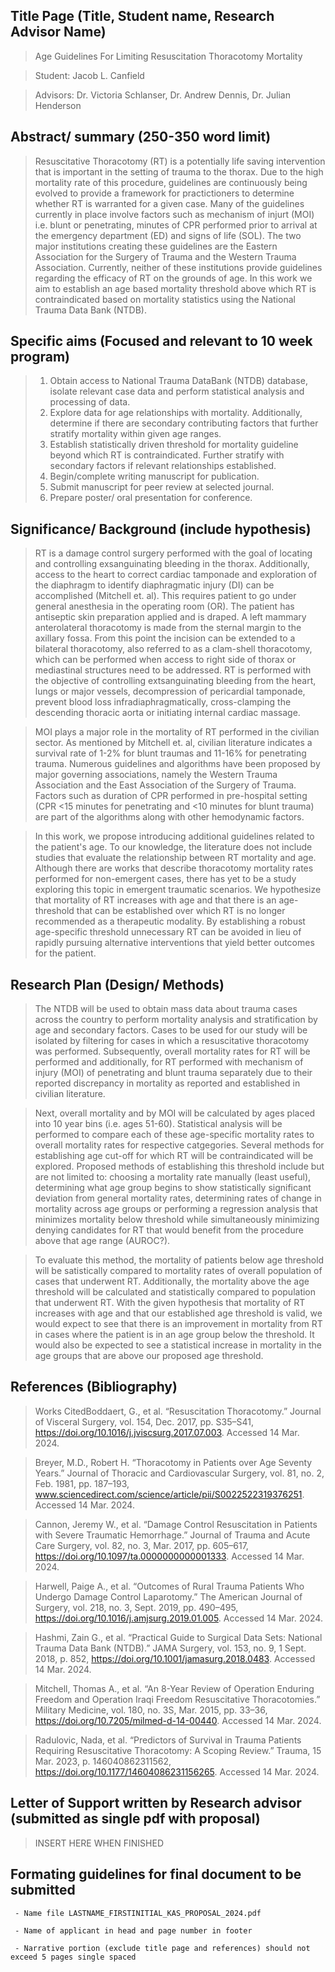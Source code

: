 ## Title Page (Title, Student name, Research Advisor Name)

> Age Guidelines For Limiting Resuscitation Thoracotomy Mortality

> Student: Jacob L. Canfield

> Advisors: Dr. Victoria Schlanser, Dr. Andrew Dennis, Dr. Julian Henderson

## Abstract/ summary (250-350 word limit)

> Resuscitative Thoracotomy (RT) is a potentially life saving intervention that is important in the setting of trauma to the thorax. Due to the high mortality rate of this procedure, guidelines are continuously being evolved to provide a framework for practictioners to determine whether RT is warranted for a given case. Many of the guidelines currently in place involve factors such as mechanism of injurt (MOI) i.e. blunt or penetrating, minutes of CPR performed prior to arrival at the emergency department (ED) and signs of life (SOL). The two major institutions creating these guidelines are the Eastern Association for the Surgery of Trauma and the Western Trauma Association. Currently, neither of these institutions provide guidelines regarding the efficacy of RT on the grounds of age. In this work we aim to establish an age based mortality threshold above which RT is contraindicated based on mortality statistics using the National Trauma Data Bank (NTDB). 

## Specific aims (Focused and relevant to 10 week program)

> 1) Obtain access to National Trauma DataBank (NTDB) database, isolate relevant case data and perform statistical analysis and processing of data.
> 2) Explore data for age relationships with mortality. Additionally, determine if there are secondary contributing factors that further stratify mortality within given age ranges.
> 3) Establish statistically driven threshold for mortality guideline beyond which RT is contraindicated. Further stratify with secondary factors if relevant relationships established.
> 4) Begin/complete writing manuscript for publication. 
> 5) Submit manuscript for peer review at selected journal.
> 6) Prepare poster/ oral presentation for conference.

## Significance/ Background (include hypothesis)


> RT is a damage control surgery performed with the goal of locating and controlling exsanguinating bleeding in the thorax. Additionally, access to the heart to correct cardiac tamponade and exploration of the diaphragm to identify diaphragmatic injury (DI) can be accomplished (Mitchell et. al). This requires patient to go under general anesthesia in the operating room (OR). The patient has antiseptic skin preparation applied and is draped. A left mammary anterolateral thoracotomy is made from the sternal margin to the axillary fossa. From this point the incision can be extended to a bilateral thoracotomy, also referred to as a clam-shell thoracotomy, which can be performed when access to right side of thorax or mediastinal structures need to be addressed. RT is performed with the objective of controlling extsanguinating bleeding from the heart, lungs or major vessels, decompression of pericardial tamponade, prevent blood loss infradiaphragmatically, cross-clamping the descending thoracic aorta or initiating internal cardiac massage. 

> MOI plays a major role in the mortality of RT performed in the civilian sector. As mentioned by Mitchell et. al, civilian literature indicates a survival rate of 1-2% for blunt traumas and 11-16% for penetrating trauma. Numerous guidelines and algorithms have been proposed by major governing associations, namely the Western Trauma Association and the East Association of the Surgery of Trauma. Factors such as duration of CPR performed in pre-hospital setting (CPR <15 minutes for penetrating and <10 minutes for blunt trauma) are part of the algorithms along with other hemodynamic factors. 

> In this work, we propose introducing additional guidelines related to the patient's age. To our knowledge, the literature does not include studies that evaluate the relationship between RT mortality and age. Although there are works that describe thoracotomy mortality rates performed for non-emergent cases, there has yet to be a study exploring this topic in emergent traumatic scenarios. We hypothesize that mortality of RT increases with age and that there is an age-threshold that can be established over which RT is no longer recommended as a  therapeutic modality. By establishing a robust age-specific threshold unnecessary RT can be avoided in lieu of rapidly pursuing alternative interventions that yield better outcomes for the patient.

## Research Plan (Design/ Methods)

> The NTDB will be used to obtain mass data about trauma cases across the country to perform mortality analysis and stratification by age and secondary factors. Cases to be used for our study will be isolated by filtering for cases in which a resuscitative thoracotomy was performed. Subsequently, overall mortality rates for RT will be performed and additionally, for RT performed with mechanism of injury (MOI) of penetrating and blunt trauma separately due to their reported discrepancy in mortality as reported and established in  civilian literature. 

> Next, overall mortality and by MOI will be calculated by ages placed into 10 year bins (i.e. ages 51-60). Statistical analysis will be performed to compare each of these age-specific mortality rates to overall mortality rates for respective catgegories. Several methods for establishing age cut-off for which RT will be contraindicated will be explored. Proposed methods of establishing this threshold include but are not limited to: choosing a mortality rate manually (least useful), determining what age group begins to show statistically significant deviation from general mortality rates, determining rates of change in mortality across age groups or performing a regression analysis that minimizes mortality below threshold while simultaneously minimizing denying candidates for RT that would benefit from the procedure above that age range (AUROC?). 

> To evaluate this method, the mortality of patients below age threshold will be satistically compared to mortality rates of overall population of cases that underwent RT. Additionally, the mortality above the age threshold will be calculated and statistically compared to population that underwent RT. With the given hypothesis that mortality of RT increases with age and that our established age threshold is valid, we would expect to see that there is an improvement in mortality from RT in cases where the patient is in an age group below the threshold. It would also be expected to see a statistical increase in mortality in the age groups that are above our proposed age threshold. 


## References (Bibliography)

> Works CitedBoddaert, G., et al. “Resuscitation Thoracotomy.” Journal of Visceral Surgery, vol. 154, Dec. 2017, pp. S35–S41, https://doi.org/10.1016/j.jviscsurg.2017.07.003. Accessed 14 Mar. 2024.

> Breyer, M.D., Robert H. “Thoracotomy in Patients over Age Seventy Years.” Journal of Thoracic and Cardiovascular Surgery, vol. 81, no. 2, Feb. 1981, pp. 187–193, www.sciencedirect.com/science/article/pii/S0022522319376251. Accessed 14 Mar. 2024.

> Cannon, Jeremy W., et al. “Damage Control Resuscitation in Patients with Severe Traumatic Hemorrhage.” Journal of Trauma and Acute Care Surgery, vol. 82, no. 3, Mar. 2017, pp. 605–617, https://doi.org/10.1097/ta.0000000000001333. Accessed 14 Mar. 2024.

> Harwell, Paige A., et al. “Outcomes of Rural Trauma Patients Who Undergo Damage Control Laparotomy.” The American Journal of Surgery, vol. 218, no. 3, Sept. 2019, pp. 490–495, https://doi.org/10.1016/j.amjsurg.2019.01.005. Accessed 14 Mar. 2024.

> Hashmi, Zain G., et al. “Practical Guide to Surgical Data Sets: National Trauma Data Bank (NTDB).” JAMA Surgery, vol. 153, no. 9, 1 Sept. 2018, p. 852, https://doi.org/10.1001/jamasurg.2018.0483. Accessed 14 Mar. 2024.

> Mitchell, Thomas A., et al. “An 8-Year Review of Operation Enduring Freedom and Operation Iraqi Freedom Resuscitative Thoracotomies.” Military Medicine, vol. 180, no. 3S, Mar. 2015, pp. 33–36, https://doi.org/10.7205/milmed-d-14-00440. Accessed 14 Mar. 2024.

> Radulovic, Nada, et al. “Predictors of Survival in Trauma Patients Requiring Resuscitative Thoracotomy: A Scoping Review.” Trauma, 15 Mar. 2023, p. 146040862311562, https://doi.org/10.1177/14604086231156265. Accessed 14 Mar. 2024.

##  Letter of Support written by Research advisor (submitted as single pdf with proposal)

> INSERT HERE WHEN FINISHED

## Formating guidelines for final document to be submitted

     - Name file LASTNAME_FIRSTINITIAL_KAS_PROPOSAL_2024.pdf

     - Name of applicant in head and page number in footer

     - Narrative portion (exclude title page and references) should not exceed 5 pages single spaced